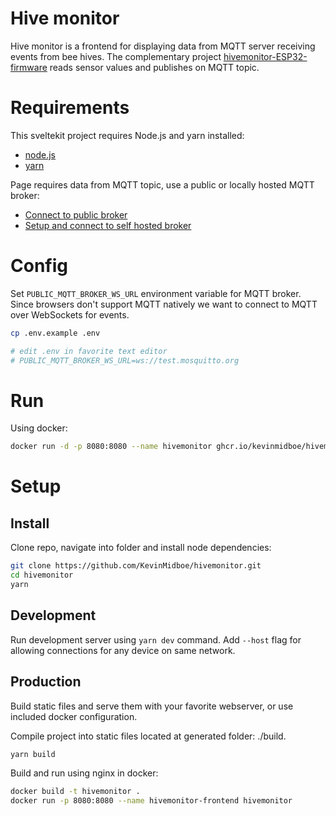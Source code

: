 # Hive monitor

Hive monitor is a frontend for displaying data from MQTT server receiving events from bee hives. The complementary project [hivemonitor-ESP32-firmware]() reads sensor values and publishes on MQTT topic.

# Requirements

This sveltekit project requires Node.js and yarn installed:

- [node.js]()
- [yarn]()

Page requires data from MQTT topic, use a public or locally hosted MQTT broker:

- [Connect to public broker]()
- [Setup and connect to self hosted broker]()

# Config

Set `PUBLIC_MQTT_BROKER_WS_URL` environment variable for MQTT broker. Since browsers don't support MQTT natively we want to connect to MQTT over WebSockets for events.

```bash
cp .env.example .env

# edit .env in favorite text editor
# PUBLIC_MQTT_BROKER_WS_URL=ws://test.mosquitto.org
```

# Run

Using docker:

```bash
docker run -d -p 8080:8080 --name hivemonitor ghcr.io/kevinmidboe/hivemonitor
```

# Setup

## Install

Clone repo, navigate into folder and install node dependencies:

```bash
git clone https://github.com/KevinMidboe/hivemonitor.git
cd hivemonitor
yarn
```

## Development

Run development server using `yarn dev` command. Add `--host` flag for allowing connections for any device on same network.

## Production

Build static files and serve them with your favorite webserver, or use included docker configuration.

Compile project into static files located at generated folder: ./build.

```bash
yarn build
```

Build and run using nginx in docker:

```bash
docker build -t hivemonitor .
docker run -p 8080:8080 --name hivemonitor-frontend hivemonitor
```

